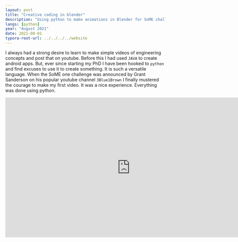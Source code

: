 ```yaml
---
layout: post
title: "Creative coding in blender"
description: "Using python to make animations in Blender for SoME challenge."
langs: [python]
year: "August 2021"
date: 2021-08-01
typora-root-url: ../../../../website
---
```


I always had a strong desire to learn to make simple videos of engineering concepts and post that on youtube. Before this I had used `JAVA` to create android apps. But, ever since starting my PhD I have been hooked to `python` and find excuses to use it to create something. It is such a versatile language. When the SoME one challenge was announced by Grant Sanderson on his popular youtube channel `3Blue1Brown` I finally mustered the courage to make my first video. It was a nice experience. Everything was done using python.

<iframe width="784" height="441"  src="https://www.youtube.com/embed/v_DqwOVr3Vw" title="YouTube video player" frameborder="0" allow="accelerometer; autoplay; clipboard-write; encrypted-media; gyroscope; picture-in-picture" allowfullscreen></iframe>
